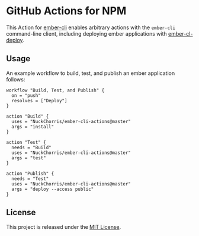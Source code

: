 # GitHub Actions for NPM

This Action for [ember-cli](https://ember-cli.com/) enables arbitrary actions with the `ember-cli` command-line client, including deploying ember applications with [ember-cl-deploy](http://ember-cli-deploy.com/).

## Usage

An example workflow to build, test, and publish an ember application follows:

```hcl
workflow "Build, Test, and Publish" {
  on = "push"
  resolves = ["Deploy"]
}

action "Build" {
  uses = "NuckChorris/ember-cli-actions@master"
  args = "install"
}

action "Test" {
  needs = "Build"
  uses = "NuckChorris/ember-cli-actions@master"
  args = "test"
}

action "Publish" {
  needs = "Test"
  uses = "NuckChorris/ember-cli-actions@master"
  args = "deploy --access public"
}
```

## License

This project is released under the [MIT License](LICENSE).
